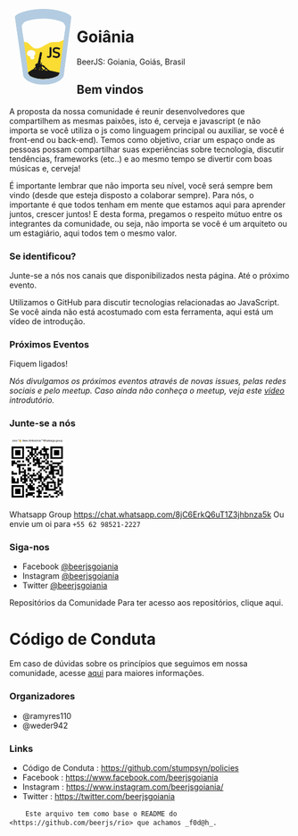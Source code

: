 <img src="/img/logo.png" align="left" hspace="10" vspace="6" width="20%">

# Goiânia
BeerJS: Goiania, Goiás, Brasil

## Bem vindos

A proposta da nossa comunidade é reunir desenvolvedores que compartilhem as mesmas paixões, isto é, cerveja e javascript (e não importa se você utiliza o js como linguagem principal ou auxiliar, se você é front-end ou back-end). Temos como objetivo, criar um espaço onde as pessoas possam compartilhar suas experiências sobre tecnologia, discutir tendências, frameworks (etc..) e ao mesmo tempo se divertir com boas músicas e, cerveja!

É importante lembrar que não importa seu nível, você será sempre bem vindo (desde que esteja disposto a colaborar sempre). Para nós, o importante é que todos tenham em mente que estamos aqui para aprender juntos, crescer juntos! E desta forma, pregamos o respeito mútuo entre os integrantes da comunidade, ou seja, não importa se você é um arquiteto ou um estagiário, aqui todos tem o mesmo valor.

### Se identificou?

Junte-se a nós nos canais que disponibilizados nesta página. Até o próximo evento.

Utilizamos o GitHub para discutir tecnologias relacionadas ao JavaScript. Se você ainda não está acostumado com esta ferramenta, aqui está um vídeo de introdução.


### Próximos Eventos
Fiquem ligados! 


*Nós divulgamos os próximos eventos através de novas issues, pelas redes sociais e pelo meetup. Caso ainda não conheça o meetup, veja este [vídeo](https://www.youtube.com/watch?v=rS3ijKcG2Ew) introdutório.*


### Junte-se a nós 
<img src="/img/qrcode_wtapp_group.png" width="20%">

Whatsapp Group <https://chat.whatsapp.com/8jC6ErkQ6uT1Z3jhbnza5k>
Ou envie um oi para `+55 62 98521-2227`

### Siga-nos
- Facebook [@beerjsgoiania](https://www.facebook.com/beerjsgoiania)
- Instagram [@beerjsgoiania](https://www.instagram.com/beerjsgoiania/)
- Twitter [@beerjsgoiania](https://twitter.com/beerjsgoiania)

Repositórios da Comunidade Para ter acesso aos repositórios, 
clique aqui.

# Código de Conduta
Em caso de dúvidas sobre os princípios que seguimos em nossa comunidade, acesse [aqui](https://github.com/stumpsyn/policies) para maiores informações.

### Organizadores
- @ramyres110
- @weder942

### Links
- Código de Conduta : <https://github.com/stumpsyn/policies>
- Facebook : <https://www.facebook.com/beerjsgoiania>
- Instagram : <https://www.instagram.com/beerjsgoiania/>
- Twitter : <https://twitter.com/beerjsgoiania>

````
    Este arquivo tem como base o README do <https://github.com/beerjs/rio> que achamos _f0d@h_.
